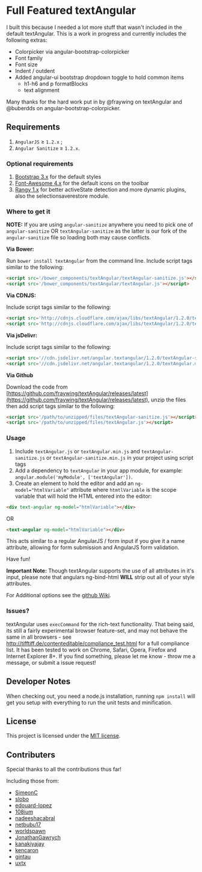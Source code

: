 Full Featured textAngular
=========================

I built this because I needed a lot more stuff that wasn't included in the default textAngular. This is a work in progress and currently includes the following extras:

- Colorpicker via angular-bootstrap-colorpicker
- Font family
- Font size
- Indent / outdent
- Added angular-ui bootstrap dropdown toggle to hold common items
  - h1-h6 and p formatBlocks
  - text alignment

Many thanks for the hard work put in by @fraywing on textAngular and @buberdds on angular-bootstrap-colorpicker.

## Requirements

1. `AngularJS` ≥ `1.2.x` ;
2. `Angular Sanitize` ≥ `1.2.x`.

### Optional requirements

1. [Bootstrap 3.x](http://getbootstrap.com/) for the default styles
2. [Font-Awesome 4.x](http://fortawesome.github.io/Font-Awesome/) for the default icons on the toolbar
3. [Rangy 1.x](https://code.google.com/p/rangy/) for better activeState detection and more dynamic plugins, also the selectionsaverestore module.

### Where to get it

**NOTE:** If you are using `angular-sanitize` anywhere you need to pick one of `angular-sanitize` OR `textAngular-sanitize` as the latter is our fork of the `angular-sanitize` file so loading both may cause conflicts.

**Via Bower:**

Run `bower install textAngular` from the command line.
Include script tags similar to the following:
```html
<script src='/bower_components/textAngular/textAngular-sanitize.js'></script>
<script src='/bower_components/textAngular/textAngular.js'></script>
```

**Via CDNJS:**

Include script tags similar to the following:
```html
<script src='http://cdnjs.cloudflare.com/ajax/libs/textAngular/1.2.0/textAngular-sanitize.min.js'></script>
<script src='http://cdnjs.cloudflare.com/ajax/libs/textAngular/1.2.0/textAngular.min.js'></script>
```

**Via jsDelivr:**

Include script tags similar to the following:
```html
<script src='//cdn.jsdelivr.net/angular.textangular/1.2.0/textAngular-sanitize.min.js'></script>
<script src='//cdn.jsdelivr.net/angular.textangular/1.2.0/textAngular.min.js'></script>
```

**Via Github**

Download the code from [https://github.com/fraywing/textAngular/releases/latest](https://github.com/fraywing/textAngular/releases/latest), unzip the files then add script tags similar to the following:
```html
<script src='/path/to/unzipped/files/textAngular-sanitize.js'></script>
<script src='/path/to/unzipped/files/textAngular.js'></script>
```

### Usage

1. Include `textAngular.js` or `textAngular.min.js` and `textAngular-sanitize.js` or `textAngular-sanitize.min.js` in your project using script tags
2. Add a dependency to `textAngular` in your app module, for example: ```angular.module('myModule', ['textAngular'])```.
3. Create an element to hold the editor and add an `ng-model="htmlVariable"` attribute where `htmtlVariable` is the scope variable that will hold the HTML entered into the editor:
```html
<div text-angular ng-model="htmlVariable"></div>
```
OR
```html
<text-angular ng-model="htmlVariable"></div>
```
This acts similar to a regular AngularJS / form input if you give it a name attribute, allowing for form submission and AngularJS form validation.

Have fun!
 
**Important Note:** Though textAngular supports the use of all attributes in it's input, please note that angulars ng-bind-html **WILL** strip out all of your style attributes.

For Additional options see the [github Wiki](https://github.com/fraywing/textAngular/wiki).

### Issues?

textAngular uses ```execCommand``` for the rich-text functionality. 
That being said, its still a fairly experimental browser feature-set, and may not behave the same in all browsers - see http://tifftiff.de/contenteditable/compliance_test.html for a full compliance list.
It has been tested to work on Chrome, Safari, Opera, Firefox and Internet Explorer 8+.
If you find something, please let me know - throw me a message, or submit a issue request!

## Developer Notes

When checking out, you need a node.js installation, running `npm install` will get you setup with everything to run the unit tests and minification.

## License

This project is licensed under the [MIT license](http://opensource.org/licenses/MIT).


## Contributers

Special thanks to all the contributions thus far! 

Including those from:

* [SimeonC](https://github.com/SimeonC)
* [slobo](https://github.com/slobo)
* [edouard-lopez](https://github.com/edouard-lopez)
* [108ium](https://github.com/108ium)
* [nadeeshacabral](https://github.com/nadeeshacabral) 
* [netbubu17](https://github.com/netbubu17)
* [worldspawn](https://github.com/worldspawn)
* [JonathanGawrych](https://github.com/JonathanGawrych)
* [kanakiyajay](https://github.com/kanakiyajay)
* [kencaron](https://github.com/kencaron)
* [gintau](https://github.com/gintau)
* [uxtx](https://github.com/uxtx)